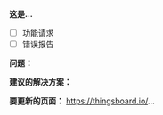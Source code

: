 <!-- 感谢您提交问题！在提交之前，请填写以下信息。 -->

<!-- 必填信息 -->

**这是...**
<!-- 通过将 [ ] 更改为 [x] 选择一个 -->
- [ ] 功能请求
- [ ] 错误报告

**问题：**


**建议的解决方案：**


**要更新的页面：**
https://thingsboard.io/...

<!-- 可选信息（删除您想要包含的信息周围的注释标记） -->
<!-- ThingsBoard 版本： -->

<!-- 其他信息： -->